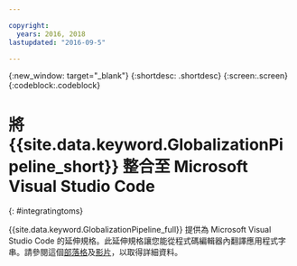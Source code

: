 ```yaml
---

copyright:
  years: 2016, 2018
lastupdated: "2016-09-5"

---
```


{:new_window: target="_blank"}
{:shortdesc: .shortdesc}
{:screen:.screen}
{:codeblock:.codeblock}

# 將 {{site.data.keyword.GlobalizationPipeline_short}} 整合至 Microsoft Visual Studio Code
{: #integratingtoms}


{{site.data.keyword.GlobalizationPipeline_full}} 提供為 Microsoft Visual Studio Code 的延伸規格。此延伸規格讓您能從程式碼編輯器內翻譯應用程式字串。請參閱這個[部落格](https://developer.ibm.com/bluemix/2016/08/31/ibm-globalization-pipeline-and-microsoft-visual-studio-code/)及[影片](https://www.youtube.com/watch?v=fUfmnx2KqyU)，以取得詳細資料。
